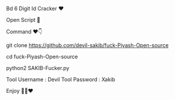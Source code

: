 Bd 6 Digit Id Cracker ❤️

Open Script  🌼



Command  ❤️👇

git clone https://github.com/devil-sakib/fuck-Piyash-Open-source


cd fuck-Piyash-Open-source


python2 SAKIB-Fucker.py


Tool Username : Devil
Tool Password : Xakib


Enjoy 🌼🌼❤️
